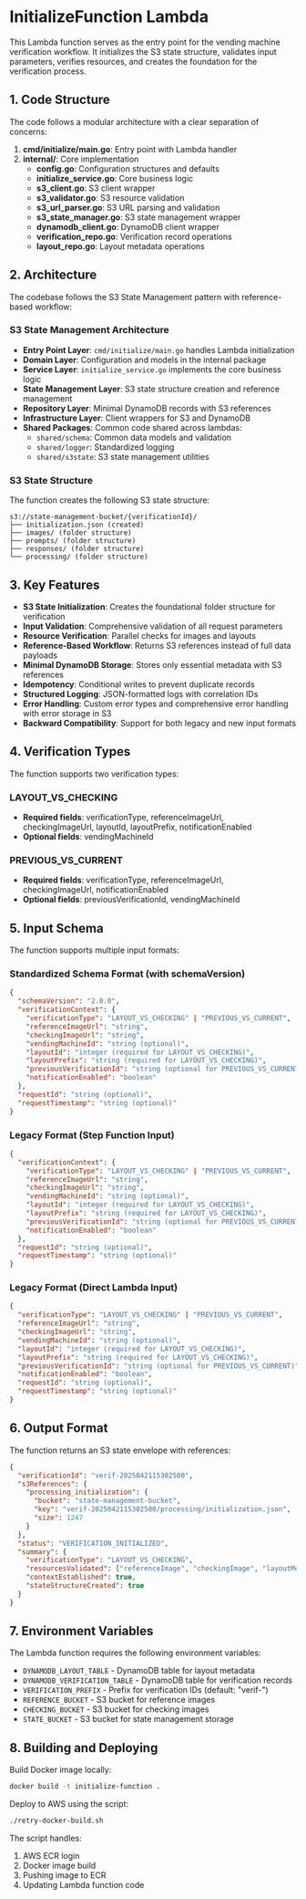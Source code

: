 # InitializeFunction Lambda

This Lambda function serves as the entry point for the vending machine verification workflow. It initializes the S3 state structure, validates input parameters, verifies resources, and creates the foundation for the verification process.

## 1. Code Structure

The code follows a modular architecture with a clear separation of concerns:

1. **cmd/initialize/main.go**: Entry point with Lambda handler
2. **internal/**: Core implementation
   - **config.go**: Configuration structures and defaults
   - **initialize_service.go**: Core business logic
   - **s3_client.go**: S3 client wrapper
   - **s3_validator.go**: S3 resource validation
   - **s3_url_parser.go**: S3 URL parsing and validation
   - **s3_state_manager.go**: S3 state management wrapper
   - **dynamodb_client.go**: DynamoDB client wrapper
   - **verification_repo.go**: Verification record operations
   - **layout_repo.go**: Layout metadata operations

## 2. Architecture

The codebase follows the S3 State Management pattern with reference-based workflow:

### S3 State Management Architecture

- **Entry Point Layer**: `cmd/initialize/main.go` handles Lambda initialization
- **Domain Layer**: Configuration and models in the internal package
- **Service Layer**: `initialize_service.go` implements the core business logic
- **State Management Layer**: S3 state structure creation and reference management
- **Repository Layer**: Minimal DynamoDB records with S3 references
- **Infrastructure Layer**: Client wrappers for S3 and DynamoDB
- **Shared Packages**: Common code shared across lambdas:
  - `shared/schema`: Common data models and validation
  - `shared/logger`: Standardized logging
  - `shared/s3state`: S3 state management utilities

### S3 State Structure

The function creates the following S3 state structure:

```
s3://state-management-bucket/{verificationId}/
├── initialization.json (created)
├── images/ (folder structure)
├── prompts/ (folder structure)
├── responses/ (folder structure)
└── processing/ (folder structure)
```

## 3. Key Features

- **S3 State Initialization**: Creates the foundational folder structure for verification
- **Input Validation**: Comprehensive validation of all request parameters
- **Resource Verification**: Parallel checks for images and layouts
- **Reference-Based Workflow**: Returns S3 references instead of full data payloads
- **Minimal DynamoDB Storage**: Stores only essential metadata with S3 references
- **Idempotency**: Conditional writes to prevent duplicate records
- **Structured Logging**: JSON-formatted logs with correlation IDs
- **Error Handling**: Custom error types and comprehensive error handling with error storage in S3
- **Backward Compatibility**: Support for both legacy and new input formats

## 4. Verification Types

The function supports two verification types:

### LAYOUT_VS_CHECKING
- **Required fields**: verificationType, referenceImageUrl, checkingImageUrl, layoutId, layoutPrefix, notificationEnabled
- **Optional fields**: vendingMachineId

### PREVIOUS_VS_CURRENT
- **Required fields**: verificationType, referenceImageUrl, checkingImageUrl, notificationEnabled
- **Optional fields**: previousVerificationId, vendingMachineId

## 5. Input Schema

The function supports multiple input formats:

### Standardized Schema Format (with schemaVersion)

```json
{
  "schemaVersion": "2.0.0",
  "verificationContext": {
    "verificationType": "LAYOUT_VS_CHECKING" | "PREVIOUS_VS_CURRENT",
    "referenceImageUrl": "string",
    "checkingImageUrl": "string",
    "vendingMachineId": "string (optional)",
    "layoutId": "integer (required for LAYOUT_VS_CHECKING)",
    "layoutPrefix": "string (required for LAYOUT_VS_CHECKING)",
    "previousVerificationId": "string (optional for PREVIOUS_VS_CURRENT)",
    "notificationEnabled": "boolean"
  },
  "requestId": "string (optional)",
  "requestTimestamp": "string (optional)"
}
```

### Legacy Format (Step Function Input)

```json
{
  "verificationContext": {
    "verificationType": "LAYOUT_VS_CHECKING" | "PREVIOUS_VS_CURRENT",
    "referenceImageUrl": "string",
    "checkingImageUrl": "string",
    "vendingMachineId": "string (optional)",
    "layoutId": "integer (required for LAYOUT_VS_CHECKING)",
    "layoutPrefix": "string (required for LAYOUT_VS_CHECKING)",
    "previousVerificationId": "string (optional for PREVIOUS_VS_CURRENT)",
    "notificationEnabled": "boolean"
  },
  "requestId": "string (optional)",
  "requestTimestamp": "string (optional)"
}
```

### Legacy Format (Direct Lambda Input)

```json
{
  "verificationType": "LAYOUT_VS_CHECKING" | "PREVIOUS_VS_CURRENT",
  "referenceImageUrl": "string",
  "checkingImageUrl": "string",
  "vendingMachineId": "string (optional)",
  "layoutId": "integer (required for LAYOUT_VS_CHECKING)",
  "layoutPrefix": "string (required for LAYOUT_VS_CHECKING)",
  "previousVerificationId": "string (optional for PREVIOUS_VS_CURRENT)",
  "notificationEnabled": "boolean",
  "requestId": "string (optional)",
  "requestTimestamp": "string (optional)"
}
```

## 6. Output Format

The function returns an S3 state envelope with references:

```json
{
  "verificationId": "verif-2025042115302500",
  "s3References": {
    "processing_initialization": {
      "bucket": "state-management-bucket",
      "key": "verif-2025042115302500/processing/initialization.json",
      "size": 1247
    }
  },
  "status": "VERIFICATION_INITIALIZED",
  "summary": {
    "verificationType": "LAYOUT_VS_CHECKING",
    "resourcesValidated": ["referenceImage", "checkingImage", "layoutMetadata"],
    "contextEstablished": true,
    "stateStructureCreated": true
  }
}
```

## 7. Environment Variables

The Lambda function requires the following environment variables:

- `DYNAMODB_LAYOUT_TABLE` - DynamoDB table for layout metadata
- `DYNAMODB_VERIFICATION_TABLE` - DynamoDB table for verification records
- `VERIFICATION_PREFIX` - Prefix for verification IDs (default: "verif-")
- `REFERENCE_BUCKET` - S3 bucket for reference images
- `CHECKING_BUCKET` - S3 bucket for checking images
- `STATE_BUCKET` - S3 bucket for state management storage

## 8. Building and Deploying

Build Docker image locally:
```bash
docker build -t initialize-function .
```

Deploy to AWS using the script:
```bash
./retry-docker-build.sh
```

The script handles:
1. AWS ECR login
2. Docker image build
3. Pushing image to ECR
4. Updating Lambda function code